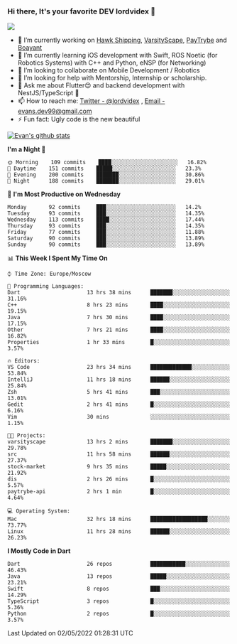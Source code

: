 ### Hi there, It's your favorite DEV lordvidex 👋
<img src="https://komarev.com/ghpvc/?username=lordvidex&label=Views&color=blue&style=plastic" />
<!--
**lordvidex/lordvidex** is a ✨ _special_ ✨ repository because its `README.md` (this file) appears on your GitHub profile.
Here are some ideas to get you started:
-->

- 🔭 I’m currently working on [Hawk Shipping](https://hawkshipping.com), [VarsityScape](https://varsityscape.com), [PayTrybe](https://www.paytrybe.com) and [Boayant](https://www.github.com/boayant-dev)
- 🌱 I’m currently learning iOS development with Swift, ROS Noetic (for Robotics Systems) with C++ and Python, eNSP (for Networking)
- 👯 I’m looking to collaborate on Mobile Development / Robotics
- 🤔 I’m looking for help with Mentorship, Internship or scholarship.
- 💬 Ask me about Flutter😍 and backend development with NestJS/TypeScript 🔮
- 📫 How to reach me: [Twitter - @lordvidex](https://twitter.com/lordvidex) , [Email - evans.dev99@gmail.com](mailto:evans.dev99@gmail.com?body=Hello%20Evans,)
- ⚡ Fun fact: Ugly code is the new beautiful 

<div>
<!-- <a href="https://github.com/lordvidex">
  <img src="https://github-readme-stats.vercel.app/api/top-langs/?username=lordvidex&theme=light" />
</a>    -->
<!-- [![Top Langs](https://github-readme-stats.vercel.app/api/top-langs/?username=lordvidex)](https://github.com/lordvidex/)  -->

<a href="https://github.com/lordvidex">
 <img src="https://github-readme-stats.vercel.app/api?username=lordvidex&show_icons=true&theme=light&line_height=27" alt="Evan's github stats"/>
</a>
</div>


<!--
  <a href="https://github.com/iampawan/FlutterExampleApps">
    <img align="center" src="https://github-readme-stats.vercel.app/api/pin/?username=iampawan&repo=FlutterExampleApps&theme=light" />

  </a>
  <a href="https://github.com/iampawan/VelocityX">
   <img align="center" src="https://github-readme-stats.vercel.app/api/pin/?username=iampawan&repo=VelocityX&theme=light" />
  </a>
-->
<!--START_SECTION:waka-->
**I'm a Night 🦉** 

```text
🌞 Morning    109 commits    ████░░░░░░░░░░░░░░░░░░░░░   16.82% 
🌆 Daytime    151 commits    █████░░░░░░░░░░░░░░░░░░░░   23.3% 
🌃 Evening    200 commits    ███████░░░░░░░░░░░░░░░░░░   30.86% 
🌙 Night      188 commits    ███████░░░░░░░░░░░░░░░░░░   29.01%

```
📅 **I'm Most Productive on Wednesday** 

```text
Monday       92 commits     ███░░░░░░░░░░░░░░░░░░░░░░   14.2% 
Tuesday      93 commits     ███░░░░░░░░░░░░░░░░░░░░░░   14.35% 
Wednesday    113 commits    ████░░░░░░░░░░░░░░░░░░░░░   17.44% 
Thursday     93 commits     ███░░░░░░░░░░░░░░░░░░░░░░   14.35% 
Friday       77 commits     ███░░░░░░░░░░░░░░░░░░░░░░   11.88% 
Saturday     90 commits     ███░░░░░░░░░░░░░░░░░░░░░░   13.89% 
Sunday       90 commits     ███░░░░░░░░░░░░░░░░░░░░░░   13.89%

```


📊 **This Week I Spent My Time On** 

```text
⌚︎ Time Zone: Europe/Moscow

💬 Programming Languages: 
Dart                     13 hrs 38 mins      ███████░░░░░░░░░░░░░░░░░░   31.16% 
C++                      8 hrs 23 mins       ████░░░░░░░░░░░░░░░░░░░░░   19.15% 
Java                     7 hrs 30 mins       ████░░░░░░░░░░░░░░░░░░░░░   17.15% 
Other                    7 hrs 21 mins       ████░░░░░░░░░░░░░░░░░░░░░   16.82% 
Properties               1 hr 33 mins        █░░░░░░░░░░░░░░░░░░░░░░░░   3.57%

🔥 Editors: 
VS Code                  23 hrs 34 mins      █████████████░░░░░░░░░░░░   53.84% 
IntelliJ                 11 hrs 18 mins      ██████░░░░░░░░░░░░░░░░░░░   25.84% 
Zsh                      5 hrs 41 mins       ███░░░░░░░░░░░░░░░░░░░░░░   13.01% 
Gedit                    2 hrs 41 mins       █░░░░░░░░░░░░░░░░░░░░░░░░   6.16% 
Vim                      30 mins             ░░░░░░░░░░░░░░░░░░░░░░░░░   1.15%

🐱‍💻 Projects: 
varsityscape             13 hrs 2 mins       ███████░░░░░░░░░░░░░░░░░░   29.78% 
src                      11 hrs 58 mins      ██████░░░░░░░░░░░░░░░░░░░   27.37% 
stock-market             9 hrs 35 mins       █████░░░░░░░░░░░░░░░░░░░░   21.92% 
dis                      2 hrs 26 mins       █░░░░░░░░░░░░░░░░░░░░░░░░   5.57% 
paytrybe-api             2 hrs 1 min         █░░░░░░░░░░░░░░░░░░░░░░░░   4.64%

💻 Operating System: 
Mac                      32 hrs 18 mins      ██████████████████░░░░░░░   73.77% 
Linux                    11 hrs 28 mins      ██████░░░░░░░░░░░░░░░░░░░   26.23%

```

**I Mostly Code in Dart** 

```text
Dart                     26 repos            ███████████░░░░░░░░░░░░░░   46.43% 
Java                     13 repos            █████░░░░░░░░░░░░░░░░░░░░   23.21% 
Swift                    8 repos             ███░░░░░░░░░░░░░░░░░░░░░░   14.29% 
TypeScript               3 repos             █░░░░░░░░░░░░░░░░░░░░░░░░   5.36% 
Python                   2 repos             █░░░░░░░░░░░░░░░░░░░░░░░░   3.57%

```



 Last Updated on 02/05/2022 01:28:31 UTC
<!--END_SECTION:waka-->
